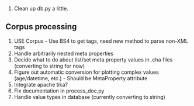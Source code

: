 1. Clean up db.py a little.

## Corpus processing

1. USE Corpus - Use BS4 to get tags, need new method to parse non-XML tags
2. Handle arbitrarily nested meta properties
3. Decide what to do about list/set meta property values in .cha files (converting to string for now)
4. Figure out automatic conversion for plotting complex values (age/datetime, etc.) - Should be MetaProperty attribute
5. Integrate apache tika?
6. Fix documentation in process_doc.py
7. Handle value types in database (currently converting to string)

